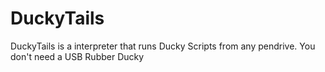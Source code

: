 # DuckyTails
DuckyTails is a interpreter that runs Ducky Scripts from any pendrive. You don't need a USB Rubber Ducky
